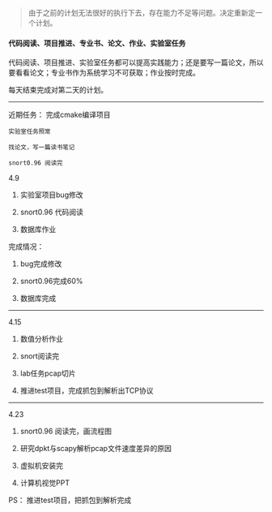 > 由于之前的计划无法很好的执行下去，存在能力不足等问题。决定重新定一个计划。

#### 代码阅读、项目推进、专业书、论文、作业、实验室任务

代码阅读、项目推进、实验室任务都可以提高实践能力；还是要写一篇论文，所以要看看论文；专业书作为系统学习不可获取；作业按时完成。

每天结束完成对第二天的计划。

-----------------------

近期任务：
    完成cmake编译项目

    实验室任务照常
    
    找论文，写一篇读书笔记
    
    snort0.96 阅读完

4.9

1. 实验室项目bug修改

2. snort0.96 代码阅读

3. 数据库作业

完成情况：

1. bug完成修改

2. snort0.96完成60%

3. 数据库完成

---

4.15

1. 数值分析作业

2. snort阅读完

3. lab任务pcap切片

4. 推进test项目，完成抓包到解析出TCP协议

------

4.23

1. snort0.96 阅读完，画流程图

2. 研究dpkt与scapy解析pcap文件速度差异的原因

3. 虚拟机安装完

4. 计算机视觉PPT

PS： 推进test项目，把抓包到解析完成

